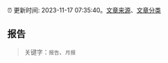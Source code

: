 :alarm_clock: 更新时间: 2023-11-17 07:35:40。[文章来源](/README.md)、[文章分类](/TAGS.md)

## 报告


> 关键字：`报告`、`月报`




